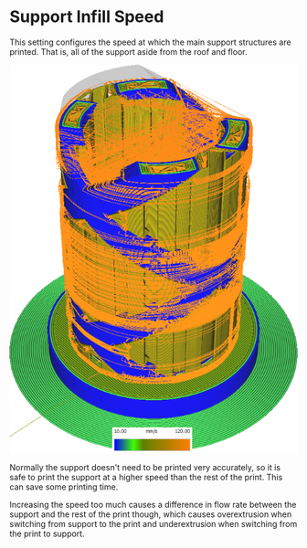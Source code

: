 Support Infill Speed
====
This setting configures the speed at which the main support structures are printed. That is, all of the support aside from the roof and floor.

![Various structures printed at different speeds](images/speed_difference.png)

Normally the support doesn't need to be printed very accurately, so it is safe to print the support at a higher speed than the rest of the print. This can save some printing time.

Increasing the speed too much causes a difference in flow rate between the support and the rest of the print though, which causes overextrusion when switching from support to the print and underextrusion when switching from the print to support.